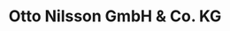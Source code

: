 ---
title: "Otto Nilsson GmbH & Co. KG"
url: /meldorf/otto-nilsson-gmbh-und-co-kg/
shop: Baumarkt
---